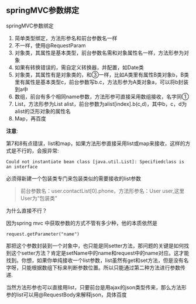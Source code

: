 ## springMVC参数绑定

springMVC参数绑定

1. 简单类型绑定，方法形参名和前台参数名一样
1. 不一样，使用@RequestParam
1. 对象类，其属性是基本类型，前台参数名需和对象属性名一样，方法形参为对象
1. 如果有转换错误的，需自定义转换器，并配置，如Date类
1. 对象类，其属性有是对象类的，和③一样，比如A类里有属性B类对象b，B类里有属性是基本类型c，前台参数写b.c，方法形参为A类对象a，可以将b封装到a中
1. 数组，前台有多个相同name参数，方法形参可直接采用数组接收，名字同①
1. List，方法形参为List alist，前台参数为alist[index].b(c,d)，其中b，c，d为alist的泛形对象的属性名
1. Map，再百度

**注意**:

第7和8有点错误，list和map，如果方法形参直接采用list或map来接收，这样的方式是不行的，会报异常:
```
Could not instantiate bean class [java.util.List]: Specifiedclass is an interface
```

必须得新建一个包装类专门来包装类似的需要接收的list参数

>前台参数名：user.contactList[0].phone，方法形参名：User user,这里User为“包装类”

为什么直接不行？

因为spring mvc 中获取参数的方式不管有多少种，他的本质依然是
```
request.getParameter("name")
```
那把这个参数封装到一个对象中，也只能是同setter方法，那问题的关键是如何找到这个setter方法？肯定是setName中的name和request中的name对应。这才能找到。你想，如果你单纯接收一个list参数，list虽然有get和set方法，但是没有名字呀，只能根据数组下标来判断参数位置。所以只能通过第二种方法进行参数传递.


当然方法形参也可以直接用list，只要前台是用ajax的json类型传来，那么方法形参的list可以用@RequestBody来解释json，具体百度
